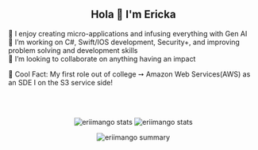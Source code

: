 <h2 align="center"> Hola 👋 I'm Ericka </h2>

🔭 I enjoy creating micro-applications and infusing everything with Gen AI\
📍 I’m working on C#, Swift/IOS development, Security+, and improving problem solving and development skills\
🌱 I’m looking to collaborate on anything having an impact

🌟 Cool Fact: My first role out of college ➙ Amazon Web Services(AWS) as an SDE I on the S3 service side!

<!-- [![Top Langs](https://github-readme-stats.vercel.app/api/top-langs/?username=eriimango&langs_count=10&size_weight=0.5&count_weight=0.5&hide=html,GLSL,stylus )]
(https://github.com/eriimango/github-readme-stats) -->

  <br/><br>
  <p align="center">
    <img align="center" src="https://github-profile-summary-cards.vercel.app/api/cards/repos-per-language?username=eriimango&theme=solarized_dark" alt="eriimango stats" />
    <img align="center" src="https://github-profile-summary-cards.vercel.app/api/cards/most-commit-language?username=eriimango&theme=solarized_dark" alt="eriimango stats" />
  </p>

  <div align="center">
    <img align="center" src="https://github-profile-summary-cards.vercel.app/api/cards/profile-details?username=eriimango&theme=solarized_dark" alt="eriimango summary" />
  </p>
